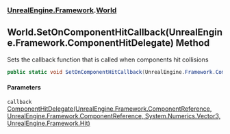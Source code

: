 ### [UnrealEngine.Framework](./UnrealEngine-Framework.md 'UnrealEngine.Framework').[World](./World.md 'UnrealEngine.Framework.World')
## World.SetOnComponentHitCallback(UnrealEngine.Framework.ComponentHitDelegate) Method
Sets the callback function that is called when components hit collisions  
```csharp
public static void SetOnComponentHitCallback(UnrealEngine.Framework.ComponentHitDelegate callback);
```
#### Parameters
<a name='UnrealEngine-Framework-World-SetOnComponentHitCallback(UnrealEngine-Framework-ComponentHitDelegate)-callback'></a>
`callback` [ComponentHitDelegate(UnrealEngine.Framework.ComponentReference, UnrealEngine.Framework.ComponentReference, System.Numerics.Vector3, UnrealEngine.Framework.Hit)](./ComponentHitDelegate(ComponentReference_ComponentReference_Vector3_Hit).md 'UnrealEngine.Framework.ComponentHitDelegate(UnrealEngine.Framework.ComponentReference, UnrealEngine.Framework.ComponentReference, System.Numerics.Vector3, UnrealEngine.Framework.Hit)')  
  
